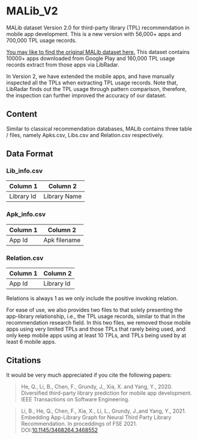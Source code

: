 # MALib_V2
MALib dataset Version 2.0 for third-party library (TPL) recommendation in mobile app development. This is a new version with 56,000+ apps and 700,000 TPL usage records.


[You may like to find the original MALib dataset here.](https://github.com/fio1982/MALib) This dataset contains 10000+ apps downloaded from Google Play and 160,000 TPL usage records extract from those apps via LibRadar.

In Version 2, we have extended the mobile apps, and have manually inspected all the TPLs when extracting TPL usage records. Note that, LibRadar finds out the TPL usage through pattern comparison, therefore, the inspection can further improved the accuracy of our dataset.

## Content
Similar to classical recommendation databases, MALib contains three table / files, namely Apks.csv, Libs.csv and Relation.csv respectively.

## Data Format
### Lib_info.csv

Column 1|Column 2
---|---|
Library Id|Library Name

### Apk_info.csv

Column 1|Column 2
---|---|
App Id|Apk filename

### Relation.csv

Column 1|Column 2
---|---|
App Id|Library Id

Relations is always 1 as we only include the positive invoking relation.

For ease of use, we also provides two files to that solely presenting the app-library relationship, i.e., the TPL usage records, similar to that in the recommendation research field. In this two files, we removed those mobile apps using very limited TPLs and those TPLs that rarely being used, and only keep mobile apps using at least 10 TPLs, and TPLs being used by at least 6 mobile apps.

## Citations

It would be very much appreciated if you cite the following papers:

>He, Q., Li, B., Chen, F., Grundy, J., Xia, X. and Yang, Y., 2020. Diversified third-party library prediction for mobile app development. IEEE Transactions on Software Engineering.


>Li, B., He, Q., Chen, F.,  Xia, X., Li, L., Grundy, J.,and Yang, Y., 2021. Embedding App-Library Graph for Neural Third Party Library Recommendation. In proceddings of FSE 2021. DOI:[10.1145/3468264.3468552](10.1145/3468264.3468552)

